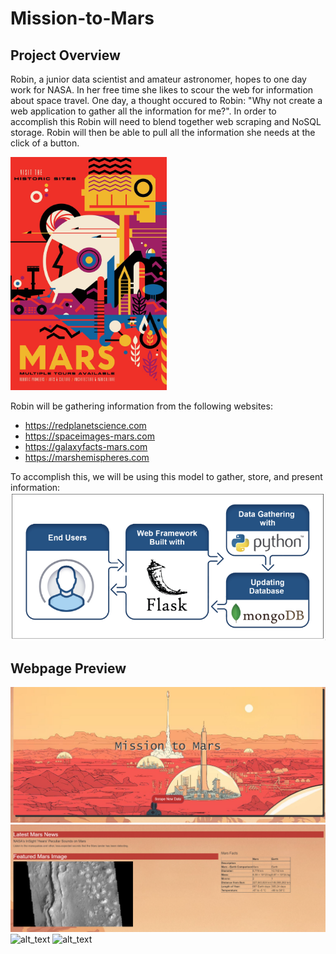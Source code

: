# Mission-to-Mars

## **Project Overview**

Robin, a junior data scientist and amateur astronomer, hopes to one day work for NASA. In her free time she likes to scour the web for information about space travel. One day, a thought occured to Robin: "Why not create a web application to gather all the information for me?". In order to accomplish this Robin will need to blend together web scraping and NoSQL storage. Robin will then be able to pull all the information she needs at the click of a button. 

<img src="https://github.com/nguyenauloi/Mission-to-Mars/blob/main/Mars_Scraping/resources/nasa_mars_travel_poster.jpg" width="250">

Robin will be gathering information from the following websites:
- https://redplanetscience.com
- https://spaceimages-mars.com
- https://galaxyfacts-mars.com
- https://marshemispheres.com

To accomplish this, we will be using this model to gather, store, and present information:
      ![alt_text](https://github.com/nguyenauloi/Mission-to-Mars/blob/main/Mars_Scraping/resources/setup.PNG "setup.PNG")
      
## **Webpage Preview**
![alt_text](https://github.com/nguyenauloi/Mission-to-Mars/blob/main/Mars_Scraping/resources/webpage1.PNG "webpage1.PNG")
![alt_text](https://github.com/nguyenauloi/Mission-to-Mars/blob/main/Mars_Scraping/resources/webpage2.PNG "webpage2.PNG")
![alt_text](https://github.com/nguyenauloi/Mission-to-Mars/blob/main/Mars_Scraping/resources/webpage3.PNG "webpage3.PNG")
![alt_text](https://github.com/nguyenauloi/Mission-to-Mars/blob/main/Mars_Scraping/resources/webpage4.PNG "webpage4.PNG")
